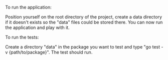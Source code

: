 To run the application:

Position yourself on the root directory of the project, create a data directory if it doesn't exists so the "data" files could be stored there. You can now run the application and play with it.

To run the tests:

Create a directory "data" in the package you want to test and type "go test -v {path/to/package}". The test should run. 
